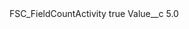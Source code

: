 <?xml version="1.0" encoding="UTF-8"?>
<CustomMetadata xmlns="http://soap.sforce.com/2006/04/metadata" xmlns:xsi="http://www.w3.org/2001/XMLSchema-instance" xmlns:xsd="http://www.w3.org/2001/XMLSchema">
    <label>FSC_FieldCountActivity</label>
    <protected>true</protected>
    <values>
        <field>Value__c</field>
        <value xsi:type="xsd:double">5.0</value>
    </values>
</CustomMetadata>
